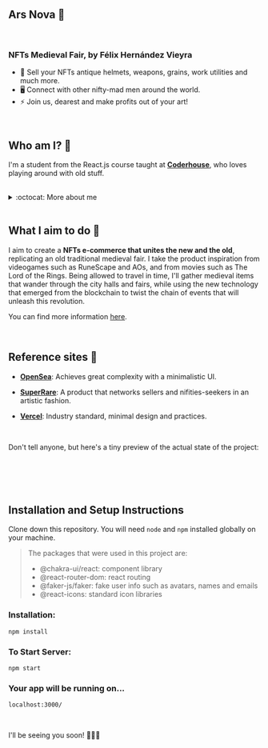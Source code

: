 ## <strong>Ars Nova</strong> :herb:

<br/>

### NFTs Medieval Fair, by Félix Hernández Vieyra

- :rocket: Sell your NFTs antique helmets, weapons, grains, work utilities and much more.
- 🖥️ Connect with other nifty-mad men around the world.
- :zap: Join us, dearest and make profits out of your art!

<br/>

## Who am I? 🔎

I'm a student from the React.js course taught at <strong>[Coderhouse]</strong>, who loves playing around with old stuff.

<br/>

<details>
  <summary>:octocat: More about me</summary>
  <br/>
  Well, hey there! I'm a 23 years old code apprentice, pursuing a career as a Front-end Developer. Advanced Psychology student, mediocre musician, data lover and progressive rock fan. The real embodiment of a Jack of all trades, but master of none.
  <br/>
  <br/>
  
  [<img align="left" alt="LinkedIn Félix" width="22px" src="https://cdn.jsdelivr.net/npm/simple-icons@v3/icons/linkedin.svg"/>][linkedinfelix]
  [<img align="left" alt="GitHub logo" width="22px" src="https://cdn.jsdelivr.net/npm/simple-icons@v3/icons/github.svg"/>][githubfelix]

  <br/>

</details>

<br/>

## What I aim to do 📌

I aim to create a <strong>NFTs e-commerce that unites the new and the old</strong>, replicating an old traditional medieval fair. I take the product inspiration from videogames such as RuneScape and AOs, and from movies such as The Lord of the Rings. Being allowed to travel in time, I'll gather medieval items that wander through the city halls and fairs, while using the new technology that emerged from the blockchain to twist the chain of events that will unleash this revolution.

You can find more information [here](https://www.youtube.com/watch?v=mCdA4bJAGGk).

<br/>

## Reference sites 📃

- <strong>[OpenSea](https://opensea.io/)</strong>: Achieves great complexity with a minimalistic UI.

- <strong>[SuperRare](https://superrare.com/)</strong>: A product that networks sellers and nifities-seekers in an artistic fashion.

- <strong>[Vercel](https://vercel.com/)</strong>: Industry standard, minimal design and practices.

<br/>

Don't tell anyone, but here's a tiny preview of the actual state of the project:

<br/>

![]()

<br/>

## Installation and Setup Instructions

Clone down this repository. You will need `node` and `npm` installed globally on your machine. 

> The packages that were used in this project are:
> - @chakra-ui/react: component library
> - @react-router-dom: react routing
> - @faker-js/faker: fake user info such as avatars, names and emails
> - @react-icons: standard icon libraries


### Installation:

```
npm install
```

### To Start Server:

```
npm start
```

### Your app will be running on...

```
localhost:3000/
```

<br/>

I'll be seeing you soon! :rocket::rocket::rocket:

<!-- Felix links -->

[linkedinfelix]: https://linkedin.com/in/felix-hernandez-vieyra
[githubfelix]: https://github.com/Felix-Hz

<!-- Others -->

[coderhouse]: https://www.coderhouse.com/online/reactjs
